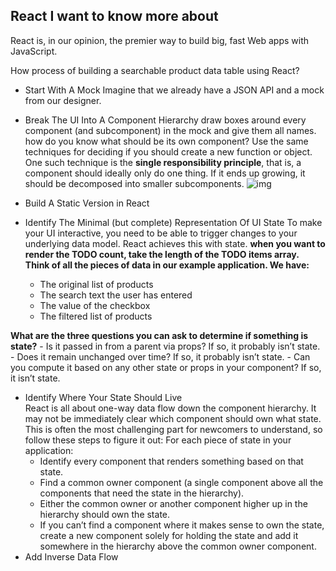 ## React I want to know more about

React is, in our opinion, the premier way to build big, fast Web apps with JavaScript.

How process of building a searchable product data table using React?
- Start With A Mock
Imagine that we already have a JSON API and a mock from our designer.
- Break The UI Into A Component Hierarchy
draw boxes around every component (and subcomponent) in the mock and give them all names.
how do you know what should be its own component? Use the same techniques for deciding if you should create a new function or object. One such technique is the **single responsibility principle**, that is, a component should ideally only do one thing. If it ends up growing, it should be decomposed into smaller subcomponents.
![img](https://reactjs.org/static/eb8bda25806a89ebdc838813bdfa3601/6b2ea/thinking-in-react-components.png)
- Build A Static Version in React
-  Identify The Minimal (but complete) Representation Of UI State
To make your UI interactive, you need to be able to trigger changes to your underlying data model. React achieves this with state.
 **when you want to render the TODO count, take the length of the TODO items array.**
    **Think of all the pieces of data in our example application. We have:**

     - The original list of products
     - The search text the user has entered
     - The value of the checkbox
     - The filtered list of products

**What are the three questions you can ask to determine if something is state?**
    - Is it passed in from a parent via props? If so, it probably isn’t state.
    - Does it remain unchanged over time? If so, it probably isn’t state.
    - Can you compute it based on any other state or props in your component? If so, it isn’t state.

- Identify Where Your State Should Live  
React is all about one-way data flow down the component hierarchy. It may not be immediately clear which component should own what state. 
This is often the most challenging part for newcomers to understand, so follow these steps to figure it out:
For each piece of state in your application:
  - Identify every component that renders something based on that state.
  - Find a common owner component (a single component above all the components that need the state in the hierarchy).
  - Either the common owner or another component higher up in the hierarchy should own the state.
  - If you can’t find a component where it makes sense to own the state, create a new component solely for holding the state and add it somewhere in the hierarchy above the common owner component.
- Add Inverse Data Flow   